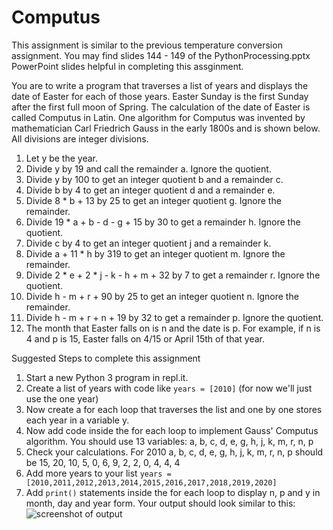Computus
========
This assignment is similar to the previous temperature conversion assignment. You may find slides 144 - 149 of the PythonProcessing.pptx PowerPoint slides helpful in completing this assginment.   

You are to write a program that traverses a list of years and displays the date of Easter for each of those years. Easter Sunday is the first Sunday after the first full moon of Spring. The calculation of the date of Easter is called Computus in Latin.  One algorithm for Computus was invented by mathematician Carl Friedrich Gauss in the early 1800s and is shown below. All divisions are integer divisions. 
1. Let y be the year.
2. Divide y by 19 and call the remainder a. Ignore the quotient. 
3. Divide y by 100 to get an integer quotient b and a remainder c. 
4. Divide b by 4 to get an integer quotient d and a remainder e. 
5. Divide 8 * b + 13 by 25 to get an integer quotient g. Ignore the remainder. 
6. Divide 19 * a + b - d - g + 15 by 30 to get a remainder h. Ignore the quotient.
7. Divide c by 4 to get an integer quotient j and a remainder k. 
8. Divide a + 11 * h by 319 to get an integer quotient m. Ignore the remainder. 
9. Divide 2 * e + 2 * j - k - h + m + 32 by 7 to get a remainder r. Ignore the quotient.
10. Divide h - m + r + 90 by 25 to get an integer quotient n. Ignore the remainder. 
11. Divide h - m + r + n + 19 by 32 to get a remainder p. Ignore the quotient.
12. The month that Easter falls on is n and the date is p. For example, if n is 4 and p is 15, Easter falls on 4/15 or April 15th of that year.

Suggested Steps to complete this assignment
1. Start a new Python 3 program in repl.it. 
2. Create a list of years with code like `years = [2010]` (for now we'll just use the one year)
3. Now create a for each loop that traverses the list and one by one stores each year in a variable y.
4. Now add code inside the for each loop to implement Gauss' Computus algorithm. You should use 13 variables: a, b, c, d, e, g, h, j, k, m, r, n, p
5. Check your calculations. For 2010 a, b, c, d, e, g, h, j, k, m, r, n, p should be 15, 20, 10, 5, 0, 6, 9, 2, 2, 0, 4, 4, 4
5. Add more years to your list `years = [2010,2011,2012,2013,2014,2015,2016,2017,2018,2019,2020]`
6. Add `print()` statements inside the for each loop to display n, p and y in month, day and year form. Your output should look similar to this:   
![screenshot of output](computus.png)

